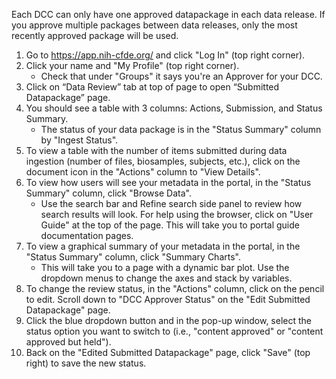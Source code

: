 Each DCC can only have one approved datapackage in each data release. If you approve multiple packages between data releases, only the most recently approved package will be used.

1. Go to https://app.nih-cfde.org/ and click "Log In" (top right corner).
2. Click your name and "My Profile" (top right corner). 
   - Check that under "Groups" it says you're an Approver for your DCC.
3. Click on “Data Review” tab at top of page to open “Submitted Datapackage” page. 
4. You should see a table with 3 columns: Actions, Submission, and Status Summary. 
   - The status of your data package is in the "Status Summary" column by "Ingest Status".
5. To view a table with the number of items submitted during data ingestion (number of files, biosamples, subjects, etc.), click on the document icon in the "Actions" column to "View Details". 
6. To view how users will see your metadata in the portal, in the "Status Summary" column, click "Browse Data". 
   - Use the search bar and Refine search side panel to review how search results will look. For help using the browser, click on "User Guide" at the top of the page. This will take you to portal guide documentation pages.
7. To view a graphical summary of your metadata in the portal, in the "Status Summary" column, click "Summary Charts". 
   - This will take you to a page with a dynamic bar plot. Use the dropdown menus to change the axes and stack by variables.
8. To change the review status, in the "Actions" column, click on the pencil to edit. Scroll down to "DCC Approver Status" on the "Edit Submitted Datapackage" page. 
9. Click the blue dropdown button and in the pop-up window, select the status option you want to switch to (i.e., "content approved" or "content approved but held").
10. Back on the "Edited Submitted Datapackage" page, click "Save" (top right) to save the new status.





